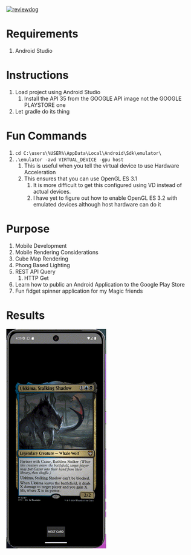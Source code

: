 [![reviewdog](https://github.com/machuuu/MagicHouse/workflows/reviewdog/badge.svg?branch=main&event=push)](https://github.com/machuuu/MagicHouse/actions?query=workflow%3Areviewdog+event%3Apush+branch%3Amain)

# Requirements

1. Android Studio

# Instructions

1. Load project using Android Studio
   1. Install the API 35 from the GOOGLE API image not the GOOGLE PLAYSTORE one
2. Let gradle do its thing

# Fun Commands

1. `cd C:\users\%USER%\AppData\Local\Android\Sdk\emulator\`
2. `.\emulator -avd VIRTUAL_DEVICE -gpu host`
   1. This is useful when you tell the virtual device to use Hardware Acceleration
   2. This ensures that you can use OpenGL ES 3.1
      1. It is more difficult to get this configured using VD instead of actual devices.
      2. I have yet to figure out how to enable OpenGL ES 3.2 with emulated devices although host hardware can do it

# Purpose

1. Mobile Development
2. Mobile Rendering Considerations
3. Cube Map Rendering
4. Phong Based Lighting
5. REST API Query
   1. HTTP Get
6. Learn how to public an Android Application to the Google Play Store
7. Fun fidget spinner application for my Magic friends

# Results

![image](media/spinner.gif)